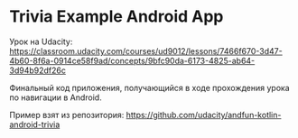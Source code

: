 # Trivia Example Android App

Урок на Udacity: https://classroom.udacity.com/courses/ud9012/lessons/7466f670-3d47-4b60-8f6a-0914ce58f9ad/concepts/9bfc90da-6173-4825-ab64-3d94b92df26c

Финальный код приложения, получающийся в ходе прохождения урока по навигации в Android.

Пример взят из репозитория: https://github.com/udacity/andfun-kotlin-android-trivia